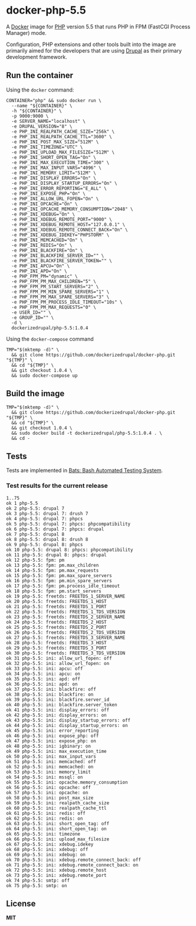 # docker-php-5.5

A [Docker](https://docker.com/) image for [PHP](http://php.net/) version 5.5 that runs PHP in FPM (FastCGI Process Manager) mode.

Configuration, PHP extensions and other tools built into the image are primarily aimed for the developers that are using [Drupal](https://www.drupal.org/) as their primary development framework.

## Run the container

Using the `docker` command:

    CONTAINER="php" && sudo docker run \
      --name "${CONTAINER}" \
      -h "${CONTAINER}" \
      -p 9000:9000 \
      -e SERVER_NAME="localhost" \
      -e DRUPAL_VERSION="8" \
      -e PHP_INI_REALPATH_CACHE_SIZE="256k" \
      -e PHP_INI_REALPATH_CACHE_TTL="3600" \
      -e PHP_INI_POST_MAX_SIZE="512M" \
      -e PHP_INI_TIMEZONE="UTC" \
      -e PHP_INI_UPLOAD_MAX_FILESIZE="512M" \
      -e PHP_INI_SHORT_OPEN_TAG="On" \
      -e PHP_INI_MAX_EXECUTION_TIME="300" \
      -e PHP_INI_MAX_INPUT_VARS="4096" \
      -e PHP_INI_MEMORY_LIMIT="512M" \
      -e PHP_INI_DISPLAY_ERRORS="On" \
      -e PHP_INI_DISPLAY_STARTUP_ERRORS="On" \
      -e PHP_INI_ERROR_REPORTING="E_ALL" \
      -e PHP_INI_EXPOSE_PHP="On" \
      -e PHP_INI_ALLOW_URL_FOPEN="On" \
      -e PHP_INI_OPCACHE="On" \
      -e PHP_INI_OPCACHE_MEMORY_CONSUMPTION="2048" \
      -e PHP_INI_XDEBUG="On" \
      -e PHP_INI_XDEBUG_REMOTE_PORT="9000" \
      -e PHP_INI_XDEBUG_REMOTE_HOST="127.0.0.1" \
      -e PHP_INI_XDEBUG_REMOTE_CONNECT_BACK="On" \
      -e PHP_INI_XDEBUG_IDEKEY="PHPSTORM" \
      -e PHP_INI_MEMCACHED="On" \
      -e PHP_INI_REDIS="On" \
      -e PHP_INI_BLACKFIRE="On" \
      -e PHP_INI_BLACKFIRE_SERVER_ID="" \
      -e PHP_INI_BLACKFIRE_SERVER_TOKEN="" \
      -e PHP_INI_APCU="On" \
      -e PHP_INI_APD="On" \
      -e PHP_FPM_PM="dynamic" \
      -e PHP_FPM_PM_MAX_CHILDREN="5" \
      -e PHP_FPM_PM_START_SERVERS="2" \
      -e PHP_FPM_PM_MIN_SPARE_SERVERS="1" \
      -e PHP_FPM_PM_MAX_SPARE_SERVERS="3" \
      -e PHP_FPM_PM_PROCESS_IDLE_TIMEOUT="10s" \
      -e PHP_FPM_PM_MAX_REQUESTS="0" \
      -e USER_ID="" \
      -e GROUP_ID="" \
      -d \
      dockerizedrupal/php-5.5:1.0.4

Using the `docker-compose` command

    TMP="$(mktemp -d)" \
      && git clone https://github.com/dockerizedrupal/docker-php.git "${TMP}" \
      && cd "${TMP}" \
      && git checkout 1.0.4 \
      && sudo docker-compose up

## Build the image

    TMP="$(mktemp -d)" \
      && git clone https://github.com/dockerizedrupal/docker-php.git "${TMP}" \
      && cd "${TMP}" \
      && git checkout 1.0.4 \
      && sudo docker build -t dockerizedrupal/php-5.5:1.0.4 . \
      && cd -

## Tests

Tests are implemented in [Bats: Bash Automated Testing System](https://github.com/sstephenson/bats).

### Test results for the current release

    1..75
    ok 1 php-5.5
    ok 2 php-5.5: drupal 7
    ok 3 php-5.5: drupal 7: drush 7
    ok 4 php-5.5: drupal 7: phpcs
    ok 5 php-5.5: drupal 7: phpcs: phpcompatibility
    ok 6 php-5.5: drupal 7: phpcs: drupal
    ok 7 php-5.5: drupal 8
    ok 8 php-5.5: drupal 8: drush 8
    ok 9 php-5.5: drupal 8: phpcs
    ok 10 php-5.5: drupal 8: phpcs: phpcompatibility
    ok 11 php-5.5: drupal 8: phpcs: drupal
    ok 12 php-5.5: fpm: pm
    ok 13 php-5.5: fpm: pm.max_children
    ok 14 php-5.5: fpm: pm.max_requests
    ok 15 php-5.5: fpm: pm.max_spare_servers
    ok 16 php-5.5: fpm: pm.min_spare_servers
    ok 17 php-5.5: fpm: pm.process_idle_timeout
    ok 18 php-5.5: fpm: pm.start_servers
    ok 19 php-5.5: freetds: FREETDS_1_SERVER_NAME
    ok 20 php-5.5: freetds: FREETDS_1_HOST
    ok 21 php-5.5: freetds: FREETDS_1_PORT
    ok 22 php-5.5: freetds: FREETDS_1_TDS_VERSION
    ok 23 php-5.5: freetds: FREETDS_2_SERVER_NAME
    ok 24 php-5.5: freetds: FREETDS_2_HOST
    ok 25 php-5.5: freetds: FREETDS_2_PORT
    ok 26 php-5.5: freetds: FREETDS_2_TDS_VERSION
    ok 27 php-5.5: freetds: FREETDS_3_SERVER_NAME
    ok 28 php-5.5: freetds: FREETDS_3_HOST
    ok 29 php-5.5: freetds: FREETDS_3_PORT
    ok 30 php-5.5: freetds: FREETDS_3_TDS_VERSION
    ok 31 php-5.5: ini: allow_url_fopen: off
    ok 32 php-5.5: ini: allow_url_fopen: on
    ok 33 php-5.5: ini: apcu: off
    ok 34 php-5.5: ini: apcu: on
    ok 35 php-5.5: ini: apd: off
    ok 36 php-5.5: ini: apd: on
    ok 37 php-5.5: ini: blackfire: off
    ok 38 php-5.5: ini: blackfire: on
    ok 39 php-5.5: ini: blackfire.server_id
    ok 40 php-5.5: ini: blackfire.server_token
    ok 41 php-5.5: ini: display_errors: off
    ok 42 php-5.5: ini: display_errors: on
    ok 43 php-5.5: ini: display_startup_errors: off
    ok 44 php-5.5: ini: display_startup_errors: on
    ok 45 php-5.5: ini: error_reporting
    ok 46 php-5.5: ini: expose_php: off
    ok 47 php-5.5: ini: expose_php: on
    ok 48 php-5.5: ini: igbinary: on
    ok 49 php-5.5: ini: max_execution_time
    ok 50 php-5.5: ini: max_input_vars
    ok 51 php-5.5: ini: memcached: off
    ok 52 php-5.5: ini: memcached: on
    ok 53 php-5.5: ini: memory_limit
    ok 54 php-5.5: ini: mssql: on
    ok 55 php-5.5: ini: opcache.memory_consumption
    ok 56 php-5.5: ini: opcache: off
    ok 57 php-5.5: ini: opcache: on
    ok 58 php-5.5: ini: post_max_size
    ok 59 php-5.5: ini: realpath_cache_size
    ok 60 php-5.5: ini: realpath_cache_ttl
    ok 61 php-5.5: ini: redis: off
    ok 62 php-5.5: ini: redis: on
    ok 63 php-5.5: ini: short_open_tag: off
    ok 64 php-5.5: ini: short_open_tag: on
    ok 65 php-5.5: ini: timezone
    ok 66 php-5.5: ini: upload_max_filesize
    ok 67 php-5.5: ini: xdebug.idekey
    ok 68 php-5.5: ini: xdebug: off
    ok 69 php-5.5: ini: xdebug: on
    ok 70 php-5.5: ini: xdebug.remote_connect_back: off
    ok 71 php-5.5: ini: xdebug.remote_connect_back: on
    ok 72 php-5.5: ini: xdebug.remote_host
    ok 73 php-5.5: ini: xdebug.remote_port
    ok 74 php-5.5: smtp: off
    ok 75 php-5.5: smtp: on

## License

**MIT**
